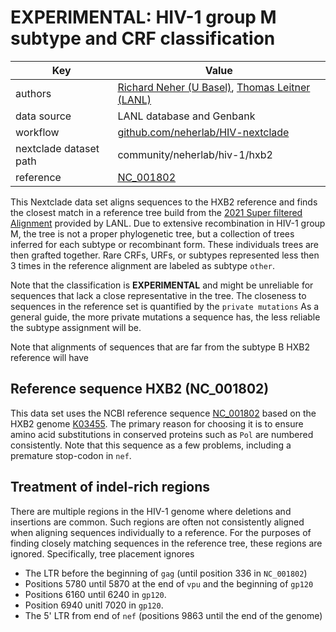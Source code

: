 # EXPERIMENTAL: HIV-1 group M subtype and CRF classification

| Key                    | Value                                                                                                               |
| ---------------------- | --------------------------------------------------------------------------------------------------------------------|
| authors                | [Richard Neher (U Basel)](https://neherlab.org), [Thomas Leitner (LANL)](https://public.lanl.gov/tkl/)              |
| data source            | LANL database and Genbank                                                                                           |
| workflow               | [github.com/neherlab/HIV-nextclade](https://github.com/neherlab/HIV-nextclade)                                      |
| nextclade dataset path | community/neherlab/hiv-1/hxb2                                                                                                      |
| reference              | [NC_001802](https://www.ncbi.nlm.nih.gov/nuccore/NC_001802)                                                         |

This Nextclade data set aligns sequences to the HXB2 reference and finds the closest match in a reference tree build from the [2021 Super filtered Alignment](https://www.hiv.lanl.gov/content/sequence/NEWALIGN/help.html#filter) provided by LANL.
Due to extensive recombination in HIV-1 group M, the tree is not a proper phylogenetic tree, but a collection of trees inferred for each subtype or recombinant form. These individuals trees are then grafted together. Rare CRFs, URFs, or subtypes represented less then 3 times in the reference alignment are labeled as subtype `other`.

Note that the classification is **EXPERIMENTAL** and might be unreliable for sequences that lack a close representative in the tree. 
The closeness to sequences in the reference set is quantified by the `private mutations` 
As a general guide, the more private mutations a sequence has, the less reliable the subtype assignment will be. 

Note that alignments of sequences that are far from the subtype B HXB2 reference will have 

## Reference sequence HXB2 (NC_001802)

This data set uses the NCBI reference sequence [NC_001802](https://www.ncbi.nlm.nih.gov/nuccore/NC_001802) based on the HXB2 genome [K03455](https://www.ncbi.nlm.nih.gov/nuccore/K03455.1). The primary reason for choosing it is to ensure amino acid substitutions in conserved proteins such as `Pol` are numbered consistently.
Note that this sequence as a few problems, including a premature stop-codon in `nef`.

## Treatment of indel-rich regions

There are multiple regions in the HIV-1 genome where deletions and insertions are common. Such regions are often not consistently aligned when aligning sequences individually to a reference. For the purposes of finding closely matching sequences in the reference tree, these regions are ignored. Specifically, tree placement ignores

 - The LTR before the beginning of `gag` (until position 336 in `NC_001802`)
 - Positions 5780 until 5870 at the end of `vpu` and the beginning of `gp120`
 - Positions 6160 until 6240 in `gp120`. 
 - Position 6940 unitl 7020 in `gp120`.
 - The 5' LTR from end of `nef` (positions 9863 until the end of the genome)


